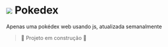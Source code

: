 # <img src="https://raw.githubusercontent.com/PokeAPI/sprites/master/sprites/pokemon/versions/generation-viii/icons/494.png" > Pokedex
Apenas uma pokédex web usando js, atualizada semanalmente 
> :construction: Projeto em construção :construction:
> 
